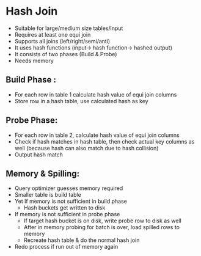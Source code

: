 # Hash Join

- Suitable for large/medium size tables/input
- Requires at least one equi join
- Supports all joins (left/right/semi/anti)
- It uses hash functions (input-> hash function-> hashed output)
- It consists of two phases (Build & Probe)
- Needs memory

## Build Phase : 
- For each row in table 1 calculate hash value of equi join columns
- Store row in a hash table, use calculated hash as key

## Probe Phase:
- For each row in table 2, calculate hash value of equi join columns
- Check if hash matches in hash table, then check actual key columns as well (because hash can also match due to hash collision)
- Output hash match

## Memory & Spilling:
- Query optimizer guesses memory required
- Smaller table is build table
- Yet If memory is not sufficient in build phase
   - Hash buckets get written to disk
- If memory is not sufficient in probe phase
   - If target hash bucket is on disk, write probe row to disk as well
   - After in memory probing for batch is over, load spilled rows to memory
   - Recreate hash table & do the normal hash join
- Redo process if run out of memory again